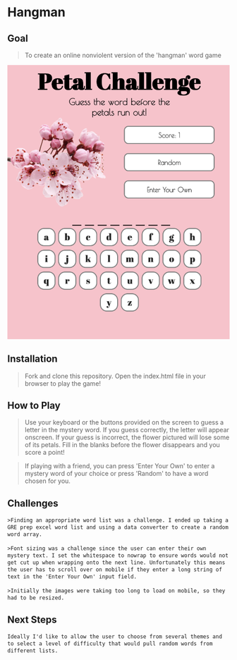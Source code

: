 # Hangman
## Goal

>To create an online nonviolent version of the 'hangman' word game

![Petal Challenge Site](img/gamepic.png)
## Installation

>Fork and clone this repository. Open the index.html file in your browser to play the game!

## How to Play

>Use your keyboard or the buttons provided on the screen to guess a letter in the mystery word. If you guess correctly, the letter will appear onscreen. If your guess is incorrect, the flower pictured will lose some of its petals. Fill in the blanks before the flower disappears and you score a point!

>If playing with a friend, you can press 'Enter Your Own' to enter a mystery word of your choice or press 'Random' to have a word chosen for you.

## Challenges
```
>Finding an appropriate word list was a challenge. I ended up taking a GRE prep excel word list and using a data converter to create a random word array.

>Font sizing was a challenge since the user can enter their own mystery text. I set the whitespace to nowrap to ensure words would not get cut up when wrapping onto the next line. Unfortunately this means the user has to scroll over on mobile if they enter a long string of text in the 'Enter Your Own' input field.

>Initially the images were taking too long to load on mobile, so they had to be resized.
```
## Next Steps
```
Ideally I'd like to allow the user to choose from several themes and to select a level of difficulty that would pull random words from different lists. 
```